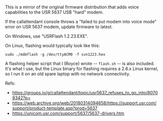 This is a mirror of the original firmware distribution that adds voice capabilities to the USR 5637 USB "hard" modem.

If the callattendant console throws a "failed to put modem into voice mode" error on USR 5637 modem, update firmware to latest.

On Windows, use "USRFlash 1.2.23.EXE".

On Linux, flashing would typically look like this:

```sudo ./mdmflash -g /dev/ttyACM0 -f svn1223.hex```

A flashing helper script that I (Royce) wrote --  `flash.sh` -- is also included. It's what I use, but the Linux binary for flashing requires a 2.6.x Linux kernel, so I run it on an old spare laptop with no network connectivity.

Refs:

* https://groups.io/g/callattendant/topic/usr5637_refuses_to_go_into/80708342?p=
* https://web.archive.org/web/20180314094658/https://support.usr.com/support/product-template.asp?prod=5637
* https://unicom.usr.com/support/5637/5637-drivers.htm

